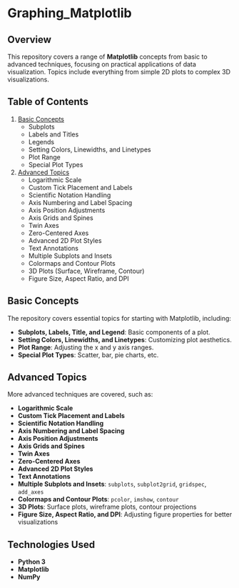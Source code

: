 # Graphing_Matplotlib

## Overview
This repository covers a range of **Matplotlib** concepts from basic to advanced techniques, focusing on practical applications of data visualization. Topics include everything from simple 2D plots to complex 3D visualizations.

## Table of Contents
1. [Basic Concepts](#basic-concepts)
   - Subplots
   - Labels and Titles
   - Legends
   - Setting Colors, Linewidths, and Linetypes
   - Plot Range
   - Special Plot Types
2. [Advanced Topics](#advanced-topics)
   - Logarithmic Scale
   - Custom Tick Placement and Labels
   - Scientific Notation Handling
   - Axis Numbering and Label Spacing
   - Axis Position Adjustments
   - Axis Grids and Spines
   - Twin Axes
   - Zero-Centered Axes
   - Advanced 2D Plot Styles
   - Text Annotations
   - Multiple Subplots and Insets
   - Colormaps and Contour Plots
   - 3D Plots (Surface, Wireframe, Contour)
   - Figure Size, Aspect Ratio, and DPI

## Basic Concepts
The repository covers essential topics for starting with Matplotlib, including:
- **Subplots, Labels, Title, and Legend**: Basic components of a plot.
- **Setting Colors, Linewidths, and Linetypes**: Customizing plot aesthetics.
- **Plot Range**: Adjusting the x and y axis ranges.
- **Special Plot Types**: Scatter, bar, pie charts, etc.

## Advanced Topics
More advanced techniques are covered, such as:
- **Logarithmic Scale**
- **Custom Tick Placement and Labels**
- **Scientific Notation Handling**
- **Axis Numbering and Label Spacing**
- **Axis Position Adjustments**
- **Axis Grids and Spines**
- **Twin Axes**
- **Zero-Centered Axes**
- **Advanced 2D Plot Styles**
- **Text Annotations**
- **Multiple Subplots and Insets**: `subplots`, `subplot2grid`, `gridspec`, `add_axes`
- **Colormaps and Contour Plots**: `pcolor`, `imshow`, `contour`
- **3D Plots**: Surface plots, wireframe plots, contour projections
- **Figure Size, Aspect Ratio, and DPI**: Adjusting figure properties for better visualizations

## Technologies Used
- **Python 3**
- **Matplotlib**
- **NumPy**
